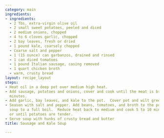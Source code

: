 ```yaml
---
category: main
ingredients:
- ingredients:
  - 2 Tbs. extra-virgin olive oil
  - 2 small sweet potatoes, peeled and diced
  - 2 medium onions, chopped
  - 4 to 6 cloves garlic, chopped
  - 2 bay leaves, fresh or dried
  - 1 pound kale, coarsely chopped
  - Coarse salt and pepper
  - 1 (15 ounce) can garbanzos, drained and rinsed
  - 1 can diced tomatoes
  - 1 pound Italian sausage, casing removed
  - 1 quart chicken broth
  - warm, crusty bread
layout: recipe_layout
steps:
- Heat oil in a deep pot over medium high heat.
- Add sausage, potatoes and onions, cover and cook until the meat is brown about 5-8
  minutes.
- Add garlic, bay leaves, and kale to the pot.  Cover pot and wilt greens 2 minutes.
- Season with salt and pepper. Add beans, tomatoes, and broth to the pot and bring
  soup to a full boil.  Reduce heat back to medium and cook 5 to 10 minutes longer
  or until potatoes are tender.
- Serve soup with hunks of crusty bread and butter
title: Sausage and Kale Soup

---
```

